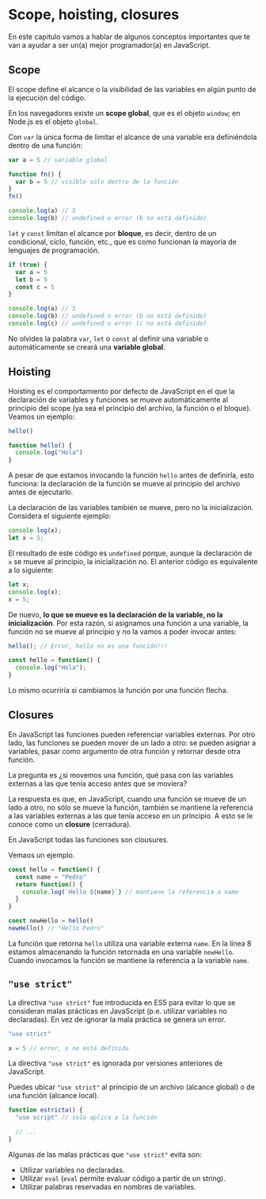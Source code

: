 # Scope, hoisting, closures

En este capitulo vamos a hablar de algunos conceptos importantes que te van a ayudar a ser un(a) mejor programador(a) en JavaScript.

## Scope

El scope define el alcance o la visibilidad de las variables en algún punto de la ejecución del código.

En los navegadores existe un **scope global**, que es el objeto `window`; en Node.js es el objeto `global`.

Con `var` la única forma de limitar el alcance de una variable era definiéndola dentro de una función:

```javascript
var a = 5 // variable global

function fn() {
  var b = 5 // visible sólo dentro de la función
}
fn()

console.log(a) // 5
console.log(b) // undefined o error (b no está definido)
```

`let` y `const` limitan el alcance por **bloque**, es decir, dentro de un condicional, ciclo, función, etc., que es como funcionan la mayoría de lenguajes de programación.

```javascript
if (true) {
  var a = 5
  let b = 5
  const c = 5
}

console.log(a) // 5
console.log(b) // undefined o error (b no está definido)
console.log(c) // undefined o error (c no está definido)
```

No olvides la palabra `var`, `let` o `const` al definir una variable o automáticamente se creará una **variable global**.

## Hoisting

Hoisting es el comportamiento por defecto de JavaScript en el que la declaración de variables y funciones se mueve automáticamente al principio del scope (ya sea el principio del archivo, la función o el bloque). Veamos un ejemplo:

```javascript
hello()

function hello() {
  console.log("Hola")
}
```

A pesar de que estamos invocando la función `hello` antes de definirla, esto funciona: la declaración de la función se mueve al principio del archivo antes de ejecutarlo.

La declaración de las variables también se mueve, pero no la inicialización. Considera el siguiente ejemplo:

```javascript
console.log(x);
let x = 5;
```

El resultado de este código es `undefined` porque, aunque la declaración de `x` se mueve al principio, la inicialización no. El anterior código es equivalente a lo siguiente:

```javascript
let x;
console.log(x);
x = 5;
```

De nuevo, **lo que se mueve es la declaración de la variable, no la inicialización**. Por esta razón, si asignamos una función a una variable, la función no se mueve al principio y no la vamos a poder invocar antes:

```javascript
hello(); // Error, hello no es una función!!!

const hello = function() {
  console.log("Hola");
}
```

Lo mismo ocurriría si cambiamos la función por una función flecha.

## Closures

En JavaScript las funciones pueden referenciar variables externas. Por otro lado, las funciones se pueden mover de un lado a otro: se pueden asignar a variables, pasar como argumento de otra función y retornar desde otra función.

La pregunta es ¿si movemos una función, qué pasa con las variables externas a las que tenía acceso antes que se moviera?

La respuesta es que, en JavaScript, cuando una función se mueve de un lado a otro, no sólo se mueve la función, también se mantiene la referencia a las variables externas a las que tenía acceso en un principio. A esto se le conoce como un **closure** (cerradura).

En JavaScript todas las funciones son clousures.

Vemaos un ejemplo.

```javascript
const hello = function() {
  const name = "Pedro"
  return function() {
    console.log(`Hello ${name}`) // mantiene la referencia a name
  }
}

const newHello = hello()
newHello() // "Hello Pedro"
```

La función que retorna `hello` utiliza una variable externa `name`. En la línea 8 estamos almacenando la función retornada en una variable `newHello`. Cuando invocamos la función se mantiene la referencia a la variable `name`.

## `"use strict"`

La directiva `"use strict"` fue introducida en ES5 para evitar lo que se consideran malas prácticas en JavaScript (p.e. utilizar variables no declaradas). En vez de ignorar la mala práctica se genera un error.

```javascript
"use strict"

x = 5 // error, x no está definida
```

La directiva `"use strict"` es ignorada por versiones anteriores de JavaScript.

Puedes ubicar `"use strict"` al principio de un archivo (alcance global) o de una función (alcance local).

```javascript
function estricta() {
  "use script" // solo aplica a la función

  // ...
}
```

Algunas de las malas prácticas que `"use strict"` evita son:

* Utilizar variables no declaradas.
* Utilizar `eval` (`eval` permite evaluar código a partir de un string).
* Utilizar palabras reservadas en nombres de variables.
